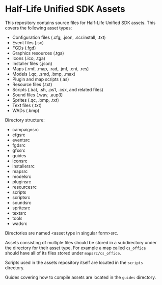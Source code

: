 # Half-Life Unified SDK Assets

This repository contains source files for Half-Life Unified SDK assets. This covers the following asset types:
* Configuration files (.cfg, .json, .scr.install, .txt)
* Event files (.sc)
* FGDs (.fgd)
* Graphics resources (.tga)
* Icons (.ico, .tga)
* Installer files (.json)
* Maps (.rmf, .map, .rad, .jmf, .ent, .res)
* Models (.qc, .smd, .bmp, .max)
* Plugin and map scripts (.as)
* Resource files (.txt)
* Scripts (.bat, .sh, .ps1, .csx, and related files)
* Sound files (.wav, .aup3)
* Sprites (.qc, .bmp, .txt)
* Text files (.txt)
* WADs (.bmp)

Directory structure:
* campaignsrc
* cfgsrc
* eventsrc
* fgdsrc
* gfxsrc
* guides
* iconsrc
* installersrc
* mapsrc
* modelsrc
* pluginsrc
* resourcesrc
* scripts
* scriptsrc
* soundsrc
* spritesrc
* textsrc
* tools
* wadsrc
	
Directories are named &lt;asset type in singular form&gt;src.

Assets consisting of multiple files should be stored in a subdirectory under the directory for their asset type.
For example a map called `cs_office` should have all of its files stored under `mapsrc/cs_office`.

Scripts used in the assets repository itself are located in the `scripts` directory.

Guides covering how to compile assets are located in the `guides` directory.
